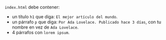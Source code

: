 `index.html` debe contener:

- un título `h1` que diga: `El mejor artículo del mundo`.
- un párrafo `p` que diga: `Por Ada Lovelace. Publicado hace 3 días`, con tu nombre en vez de `Ada Lovelace`.
- 4 párrafos con `lorem ipsum`.
